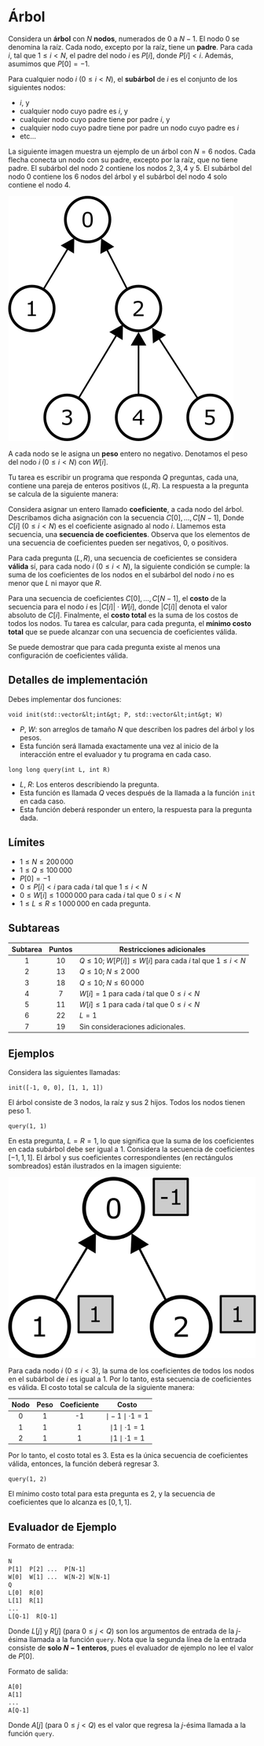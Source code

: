 # Árbol

Considera un **árbol** con $N$ **nodos**,
 numerados de $0$ a $N-1$.
El nodo $0$ se denomina la raíz.
Cada nodo, excepto por la raíz, tiene un **padre**.
Para cada $i$, tal que $1 \leq i < N$,
 el padre del nodo $i$ es $P[i]$, donde $P[i] < i$.
Además, asumimos que $P[0] = -1$.

Para cualquier nodo $i$ ($0 \leq i < N$),
 el **subárbol** de $i$ es el conjunto de los siguientes nodos: 
 * $i$, y
 * cualquier nodo cuyo padre es $i$, y
 * cualquier nodo cuyo padre tiene por padre $i$, y
 * cualquier nodo cuyo padre tiene por padre un nodo cuyo padre es $i$ 
 * etc...

La siguiente imagen muestra un ejemplo de un árbol con $N = 6$ nodos.
Cada flecha conecta un nodo con su padre,
 excepto por la raíz, que no tiene padre.
El subárbol del nodo $2$ contiene los nodos $2, 3, 4$ y $5$.
El subárbol del nodo $0$ contiene los $6$ nodos del árbol
 y el subárbol del nodo $4$ solo contiene el nodo $4$.

![](subtrees.png "150")

A cada nodo se le asigna un **peso** entero no negativo.
Denotamos el peso del nodo $i$ ($0 \leq i < N$) con $W[i]$.

Tu tarea es escribir un programa que responda $Q$ preguntas,
 cada una, contiene una pareja de enteros positivos $(L, R)$.
La respuesta a la pregunta se calcula de la siguiente manera:

Considera asignar un entero llamado **coeficiente**, a cada nodo del árbol. 
Describamos dicha asignación con la secuencia $C[0], \ldots, C[N-1]$,
 Donde $C[i]$ ($0 \leq i < N$) es el coeficiente asignado al nodo $i$.
Llamemos esta secuencia, una **secuencia de coeficientes**.
Observa que los elementos de una secuencia de coeficientes pueden ser negativos, $0$, o positivos.

Para cada pregunta $(L, R)$,
 una secuencia de coeficientes se considera **válida** 
 sí, para cada nodo $i$ ($0 \leq i < N$),
 la siguiente condición se cumple:
 la suma de los coeficientes de los nodos en el subárbol del nodo $i$
 no es menor que $L$ ni mayor que $R$.

Para una secuencia de coeficientes $C[0], \ldots, C[N-1]$,
 el **costo** de la secuencia para el nodo $i$ es $|C[i]| \cdot W[i]$,
 donde $|C[i]|$ denota el valor absoluto de $C[i]$.
Finalmente, el **costo total** es la suma de los costos de todos los nodos.
Tu tarea es calcular, para cada pregunta, 
 el **mínimo costo total** que se puede alcanzar con una secuencia de coeficientes válida. 
 
 Se puede demostrar que para cada pregunta existe al menos una configuración de coeficientes válida.

## Detalles de implementación

Debes implementar dos funciones: 

```
void init(std::vector&lt;int&gt; P, std::vector&lt;int&gt; W)
```

* $P$, $W$: son arreglos de tamaño $N$
   que describen los padres del árbol y los pesos. 
* Esta función será llamada exactamente una vez
   al inicio de la interacción entre el evaluador y tu programa en cada caso.

```
long long query(int L, int R)
```
* $L$, $R$: Los enteros describiendo la pregunta.
* Esta función es llamada $Q$ veces después de la llamada a la función `init` en cada caso.
* Esta función deberá responder un entero, la respuesta para la pregunta dada. 


## Límites

* $1 \leq N \leq 200\,000$
* $1 \leq Q \leq 100\,000$
* $P[0] = -1$
* $0 \leq P[i] < i$ para cada $i$ tal que $1 \leq i < N$
* $0 \leq W[i] \leq 1\,000\,000$ para cada $i$ tal que $0 \leq i < N$
* $1 \leq L \leq R \leq 1\,000\,000$ en cada pregunta.

## Subtareas 

| Subtarea | Puntos | Restricciones adicionales |
| :-----:  | :----: | ---------------------- |
|   1      |  $10$  | $Q \leq 10$; $W[P[i]] \leq W[i]$ para cada  $i$ tal que $1 \leq i < N$
|   2      |  $13$  | $Q \leq 10$; $N \leq 2\,000$
|   3      |  $18$  | $Q \leq 10$; $N \leq 60\,000$
|   4      |  $7$   | $W[i] = 1$ para cada $i$ tal que $0 \leq i < N$
|   5      |  $11$  | $W[i] \leq 1$ para cada $i$ tal que $0 \leq i < N$
|   6      |  $22$  | $L = 1$
|   7      |  $19$  | Sin consideraciones adicionales.



## Ejemplos

Considera las siguientes llamadas:

```
init([-1, 0, 0], [1, 1, 1])
```
El árbol consiste de $3$ nodos, la raíz y sus $2$ hijos.
Todos los nodos tienen peso $1$.

```
query(1, 1)
```

En esta pregunta, $L = R = 1$,
 lo que significa que la suma de los coeficientes en cada subárbol debe ser igual a $1$. 
Considera la secuencia de coeficientes $[-1, 1, 1]$.
El árbol y sus coeficientes correspondientes (en rectángulos sombreados) están ilustrados en la imagen siguiente:

![](ex1.png "150")

Para cada nodo $i$ ($0 \leq i < 3$), la suma de los coeficientes de todos los nodos
 en el subárbol de $i$ es igual a $1$. 
Por lo tanto, esta secuencia de coeficientes es válida.
El costo total se calcula de la siguiente manera:


| Nodo | Peso | Coeficiente | Costo                     |
| :----:  | :--: | :---------: | :-----------------------: |
|   0     |   1  |     -1      | $\mid -1 \mid \cdot 1 = 1$
|   1     |   1  |      1      | $\mid 1 \mid \cdot 1 = 1$
|   2     |   1  |      1      | $\mid 1 \mid \cdot 1 = 1$

Por lo tanto, el costo total es $3$.
Esta es la única secuencia de coeficientes válida,
 entonces, la función deberá regresar $3$.

```
query(1, 2)
```
El mínimo costo total para esta pregunta es $2$,
 y la secuencia de coeficientes que lo alcanza es $[0, 1, 1]$.

## Evaluador de Ejemplo

Formato de entrada:

```
N
P[1]  P[2] ...  P[N-1]
W[0]  W[1] ...  W[N-2] W[N-1]
Q
L[0]  R[0]
L[1]  R[1]
...
L[Q-1]  R[Q-1]
```

Donde $L[j]$ y $R[j]$
 (para $0 \leq j < Q$)
 son los argumentos de entrada de la $j$-ésima llamada a la función `query`.
Nota que la segunda línea de la entrada consiste de **solo $N-1$ enteros**,
 pues el evaluador de ejemplo no lee el valor de $P[0]$.

Formato de salida:
```
A[0]
A[1]
...
A[Q-1]
```

Donde $A[j]$
 (para $0 \leq j < Q$)
 es el valor que regresa la $j$-ésima llamada a la función `query`.